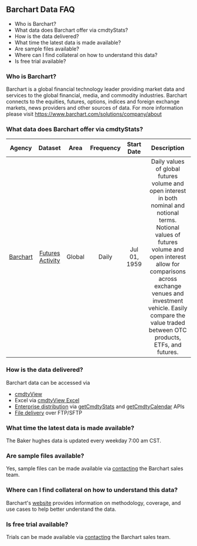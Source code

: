 ## Barchart Data FAQ
* Who is Barchart?
* What data does Barchart offer via cmdtyStats?
* How is the data delivered?
* What time the latest data is made available?
* Are sample files available?
* Where can I find collateral on how to understand this data?
* Is free trial available?

### Who is Barchart?
Barchart is a global financial technology leader providing market data and services to the global financial, media, and commodity industries. Barchart connects to the equities, futures, options, indices and foreign exchange markets, news providers and other sources of data. For more information please visit https://www.barchart.com/solutions/company/about

### What data does Barchart offer via cmdtyStats?
|Agency                            | Dataset    | Area | Frequency | Start Date | Description |
| :---------------------: | :----------: | :----------: | :----------: | :----------: | :----------: | 
| [Barchart](https://www.barchart.com/cmdty/data/fundamental/explore/Barchart) | [Futures Activity](https://www.barchart.com/cmdty/data/fundamental/explore/Barchart/FUTACT) | Global | Daily | Jul 01, 1959 | Daily values of global futures volume and open interest in both nominal and notional terms. Notional values of futures volume and open interest allow for comparisons across exchange venues and investment vehicle. Easily compare the value traded between OTC products, ETFs, and futures. |

### How is the data delivered?
Barchart data can be accessed via
* [cmdtyView](https://www.barchart.com/cmdty/trading/cmdtyview)
* Excel via [cmdtyView Excel](https://www.barchart.com/cmdty/trading/cmdtyview-excel)
* [Enterprise distribution](https://www.barchart.com/cmdty/contact) via [getCmdtyStats](https://www.barchart.com/ondemand/api/getCmdtyStats) and [getCmdtyCalendar](https://www.barchart.com/ondemand/api/getCmdtyCalendar) APIs
* [File delivery](https://www.barchart.com/cmdty/contact) over FTP/SFTP

### What time the latest data is made available?
The Baker hughes data is updated every weekday 7:00 am CST.

### Are sample files available?
Yes, sample files can be made available via [contacting](https://www.barchart.com/cmdty/contact) the Barchart sales team.

### Where can I find collateral on how to understand this data?
Barchart's [website](https://www.barchart.com/) provides information on methodology, coverage, and use cases to help better understand the data.

### Is free trial available?
Trials can be made available via [contacting](https://www.barchart.com/cmdty/contact) the Barchart sales team.
